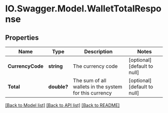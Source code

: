 # IO.Swagger.Model.WalletTotalResponse
## Properties

Name | Type | Description | Notes
------------ | ------------- | ------------- | -------------
**CurrencyCode** | **string** | The currency code | [optional] [default to null]
**Total** | **double?** | The sum of all wallets in the system for this currency | [optional] [default to null]

[[Back to Model list]](../README.md#documentation-for-models) [[Back to API list]](../README.md#documentation-for-api-endpoints) [[Back to README]](../README.md)

